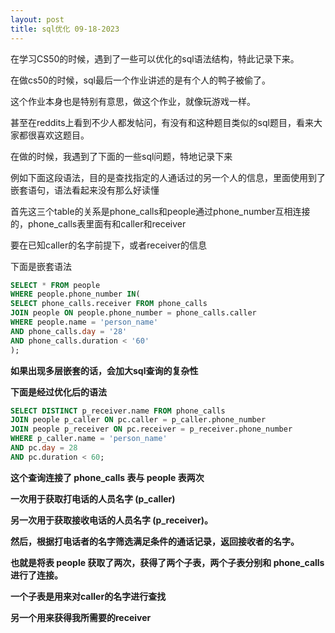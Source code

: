 ```yaml
---
layout: post
title: sql优化 09-18-2023
---
```


在学习CS50的时候，遇到了一些可以优化的sql语法结构，特此记录下来。

在做cs50的时候，sql最后一个作业讲述的是有个人的鸭子被偷了。

这个作业本身也是特别有意思，做这个作业，就像玩游戏一样。

甚至在reddits上看到不少人都发帖问，有没有和这种题目类似的sql题目，看来大家都很喜欢这题目。

在做的时候，我遇到了下面的一些sql问题，特地记录下来

例如下面这段语法，目的是查找指定的人通话过的另一个人的信息，里面使用到了嵌套语句，语法看起来没有那么好读懂

首先这三个table的关系是phone_calls和people通过phone_number互相连接的，phone_calls表里面有和caller和receiver

要在已知caller的名字前提下，或者receiver的信息

下面是嵌套语法

``` sql
SELECT * FROM people
WHERE people.phone_number IN(
SELECT phone_calls.receiver FROM phone_calls
JOIN people ON people.phone_number = phone_calls.caller
WHERE people.name = 'person_name'
AND phone_calls.day = '28'
AND phone_calls.duration < '60'
);
```
**如果出现多层嵌套的话，会加大sql查询的复杂性**

**下面是经过优化后的语法**

``` sql
SELECT DISTINCT p_receiver.name FROM phone_calls
JOIN people p_caller ON pc.caller = p_caller.phone_number
JOIN people p_receiver ON pc.receiver = p_receiver.phone_number
WHERE p_caller.name = 'person_name'
AND pc.day = 28
AND pc.duration < 60;

```
**这个查询连接了 phone_calls 表与 people 表两次**

**一次用于获取打电话的人员名字 (p_caller)**

**另一次用于获取接收电话的人员名字 (p_receiver)。**

**然后，根据打电话者的名字筛选满足条件的通话记录，返回接收者的名字。**

**也就是将表 people 获取了两次，获得了两个子表，两个子表分别和 phone_calls 进行了连接。**

**一个子表是用来对caller的名字进行查找**

**另一个用来获得我所需要的receiver**
